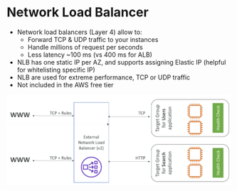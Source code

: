 # Network Load Balancer

* Network load balancers (Layer 4) allow to:
  * Forward TCP & UDP traffic to your instances
  * Handle millions of request per seconds
  * Less latency ~100 ms (vs 400 ms for ALB)
* NLB has one static IP per AZ, and supports assigning Elastic IP (helpful for whitelisting specific IP)
* NLB are used for extreme performance, TCP or UDP traffic
* Not included in the AWS free tier

![NLB](images/NLB.png)
